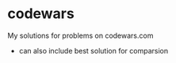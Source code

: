 # codewars

My solutions for problems on codewars.com
- can also include best solution for comparsion
